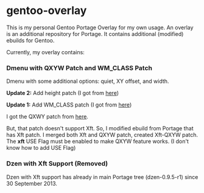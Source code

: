 gentoo-overlay
==============

This is my personal Gentoo Portage Overlay for my own usage.
An overlay is an additional repository for Portage. It contains
additional (modified) ebuilds for Gentoo.

Currently, my overlay contains:
### Dmenu with QXYW Patch and WM_CLASS Patch
Dmenu with some additional options: quiet, XY offset, and width.

**Update 2:** Add height patch (I got from [here](https://gist.github.com/runiq/1755434))

**Update 1:** Add WM_CLASS patch (I got from [here](https://bbs.archlinux.org/viewtopic.php?pid=563279))

I got the QXWY patch from [here](https://github.com/baskerville/dmenu_qxyw).


But, that patch doesn't support Xft. So, I modified ebuild from Portage
that has Xft patch. I merged both Xft and QXYW patch, created Xft-QXYW patch.
The **xft** USE Flag must be enabled to make QXYW feature works.
(I don't know how to add USE Flag)

### Dzen with Xft Support (Removed)
Dzen with Xft support has already in main Portage tree (dzen-0.9.5-r1) since 30 September 2013.
